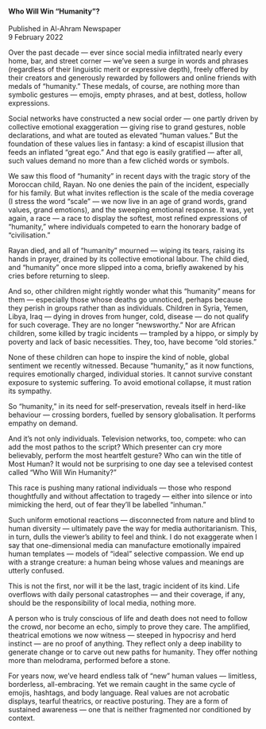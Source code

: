<h4>Who Will Win “Humanity”?</h4>

Published in Al-Ahram Newspaper
<br>
9 February 2022

Over the past decade — ever since social media infiltrated nearly every home, bar, and street corner — we’ve seen a surge in words and phrases (regardless of their linguistic merit or expressive depth), freely offered by their creators and generously rewarded by followers and online friends with medals of “humanity.” These medals, of course, are nothing more than symbolic gestures — emojis, empty phrases, and at best, dotless, hollow expressions.

Social networks have constructed a new social order — one partly driven by collective emotional exaggeration — giving rise to grand gestures, noble declarations, and what are touted as elevated “human values.” But the foundation of these values lies in fantasy: a kind of escapist illusion that feeds an inflated “great ego.” And that ego is easily gratified — after all, such values demand no more than a few clichéd words or symbols.

We saw this flood of “humanity” in recent days with the tragic story of the Moroccan child, Rayan. No one denies the pain of the incident, especially for his family. But what invites reflection is the scale of the media coverage (I stress the word “scale” — we now live in an age of grand words, grand values, grand emotions), and the sweeping emotional response. It was, yet again, a race — a race to display the softest, most refined expressions of “humanity,” where individuals competed to earn the honorary badge of “civilisation.”

Rayan died, and all of “humanity” mourned — wiping its tears, raising its hands in prayer, drained by its collective emotional labour. The child died, and “humanity” once more slipped into a coma, briefly awakened by his cries before returning to sleep.

And so, other children might rightly wonder what this “humanity” means for them — especially those whose deaths go unnoticed, perhaps because they perish in groups rather than as individuals. Children in Syria, Yemen, Libya, Iraq — dying in droves from hunger, cold, disease — do not qualify for such coverage. They are no longer “newsworthy.” Nor are African children, some killed by tragic incidents — trampled by a hippo, or simply by poverty and lack of basic necessities. They, too, have become “old stories.”

None of these children can hope to inspire the kind of noble, global sentiment we recently witnessed. Because “humanity,” as it now functions, requires emotionally charged, individual stories. It cannot survive constant exposure to systemic suffering. To avoid emotional collapse, it must ration its sympathy.

So “humanity,” in its need for self-preservation, reveals itself in herd-like behaviour — crossing borders, fuelled by sensory globalisation. It performs empathy on demand.

And it’s not only individuals. Television networks, too, compete: who can add the most pathos to the script? Which presenter can cry more believably, perform the most heartfelt gesture? Who can win the title of Most Human? It would not be surprising to one day see a televised contest called “Who Will Win Humanity?”

This race is pushing many rational individuals — those who respond thoughtfully and without affectation to tragedy — either into silence or into mimicking the herd, out of fear they’ll be labelled “inhuman.”

Such uniform emotional reactions — disconnected from nature and blind to human diversity — ultimately pave the way for media authoritarianism. This, in turn, dulls the viewer’s ability to feel and think. I do not exaggerate when I say that one-dimensional media can manufacture emotionally impaired human templates — models of “ideal” selective compassion. We end up with a strange creature: a human being whose values and meanings are utterly confused.

This is not the first, nor will it be the last, tragic incident of its kind. Life overflows with daily personal catastrophes — and their coverage, if any, should be the responsibility of local media, nothing more.

A person who is truly conscious of life and death does not need to follow the crowd, nor become an echo, simply to prove they care. The amplified, theatrical emotions we now witness — steeped in hypocrisy and herd instinct — are no proof of anything. They reflect only a deep inability to generate change or to carve out new paths for humanity. They offer nothing more than melodrama, performed before a stone.

For years now, we’ve heard endless talk of “new” human values — limitless, borderless, all-embracing. Yet we remain caught in the same cycle of emojis, hashtags, and body language. Real values are not acrobatic displays, tearful theatrics, or reactive posturing. They are a form of sustained awareness — one that is neither fragmented nor conditioned by context.

